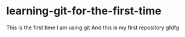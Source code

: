 # learning-git-for-the-first-time
This is the first time I am using git And this is my first repository
gfdfg
